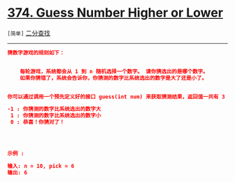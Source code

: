 # [374. Guess Number Higher or Lower](https://leetcode-cn.com/problems/guess-number-higher-or-lower/)

`[简单]` [二分查找](https://leetcode-cn.com/tag/binary-search/) 

---

```json
猜数字游戏的规则如下：


	每轮游戏，系统都会从 1 到 n 随机选择一个数字。 请你猜选出的是哪个数字。
	如果你猜错了，系统会告诉你，你猜测的数字比系统选出的数字是大了还是小了。


你可以通过调用一个预先定义好的接口 guess(int num) 来获取猜测结果，返回值一共有 3 种可能的情况（-1，1 或 0）：

-1 : 你猜测的数字比系统选出的数字大
 1 : 你猜测的数字比系统选出的数字小
 0 : 恭喜！你猜对了！


 

示例 :

输入: n = 10, pick = 6
输出: 6

```
